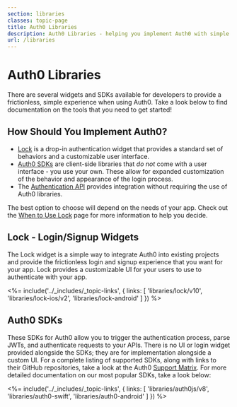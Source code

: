 ```yaml
---
section: libraries
classes: topic-page
title: Auth0 Libraries
description: Auth0 Libraries - helping you implement Auth0 with simple efficiency
url: /libraries
---
```

<!-- markdownlint-disable MD041 MD002 MD026 -->
<div class="topic-page-header">
  <div data-name="example" class="topic-page-badge"></div>
  <h1>Auth0 Libraries</h1>
  <p>
    There are several widgets and SDKs available for developers to provide a frictionless, simple experience when using Auth0. Take a look below to find documentation on the tools that you need to get started!
  </p>
</div>

## How Should You Implement Auth0?

- [Lock](#lock-login-signup-widgets) is a drop-in authentication widget that provides a standard set of behaviors and a customizable user interface. 
- [Auth0 SDKs](#auth0-client-side-sdks) are client-side libraries that *do not* come with a user interface - you use your own. These allow for expanded customization of the behavior and appearance of the login process. 
- The [Authentication API](/api-auth) provides integration without requiring the use of Auth0 libraries. 

The best option to choose will depend on the needs of your app. Check out the [When to Use Lock](/libraries/when-to-use-lock) page for more information to help you decide.

## Lock - Login/Signup Widgets

The Lock widget is a simple way to integrate Auth0 into existing projects and provide the frictionless login and signup experience that you want for your app. Lock provides a customizable UI for your users to use to authenticate with your app.

<%= include('../_includes/_topic-links', { links: [
  'libraries/lock/v10',
  'libraries/lock-ios/v2',
  'libraries/lock-android'
] }) %>

## Auth0 SDKs

These SDKs for Auth0 allow you to trigger the authentication process, parse JWTs, and authenticate requests to your APIs. There is no UI or login widget provided alongside the SDKs; they are for implementation alongside a custom UI. For a complete listing of supported SDKs, along with links to their GitHub repositories, take a look at the Auth0 [Support Matrix](/support/matrix#sdks). For more detailed documentation on our most popular SDKs, take a look below:

<%= include('../_includes/_topic-links', { links: [
  'libraries/auth0js/v8',
  'libraries/auth0-swift',
  'libraries/auth0-android'
] }) %>
